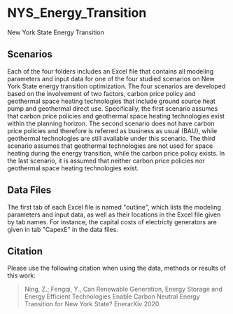 # NYS_Energy_Transition
New York State Energy Transition 

## Scenarios
Each of the four folders includes an Excel file that contains all modeling parameters and input data for one of the four studied scenarios on New York State energy transition optimization. The four scenarios are developed based on the involvement of two factors, carbon price policy and geothermal space heating technologies that include ground source heat pump and geothermal direct use. Specifically, the first scenario assumes that carbon price policies and geothermal space heating technologies exist within the planning horizon. The second scenario does not have carbon price policies and therefore is referred as business as usual (BAU), while geothermal technologies are still available under this scenario. The third scenario assumes that geothermal technologies are not used for space heating during the energy transition, while the carbon price policy exists. In the last scenario, it is assumed that neither carbon price policies nor geothermal space heating technologies exist. 


## Data Files
The first tab of each Excel file is named "outline", which lists the modeling parameters and input data, as well as their locations in the Excel file given by tab names. For instance, the capital costs of electricty generators are given in tab "CapexE" in the data files.


## Citation
Please use the following citation when using the data, methods or results of this work:
>Ning, Z.; Fengqi, Y., Can Renewable Generation, Energy Storage and Energy Efficient Technologies Enable Carbon Neutral Energy Transition for New York State? EnerarXiv 2020.
